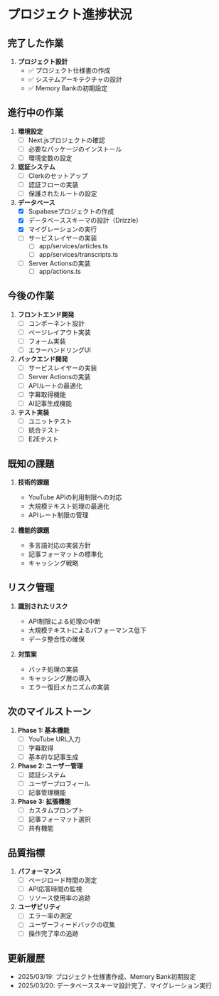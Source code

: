 # プロジェクト進捗状況

## 完了した作業
1. **プロジェクト設計**
   - ✅ プロジェクト仕様書の作成
   - ✅ システムアーキテクチャの設計
   - ✅ Memory Bankの初期設定

## 進行中の作業
1. **環境設定**
   - [ ] Next.jsプロジェクトの確認
   - [ ] 必要なパッケージのインストール
   - [ ] 環境変数の設定

2. **認証システム**
   - [ ] Clerkのセットアップ
   - [ ] 認証フローの実装
   - [ ] 保護されたルートの設定

3. **データベース**
   - [x] Supabaseプロジェクトの作成
   - [x] データベーススキーマの設計（Drizzle）
   - [x] マイグレーションの実行
   - [ ] サービスレイヤーの実装
     - [ ] app/services/articles.ts
     - [ ] app/services/transcripts.ts
   - [ ] Server Actionsの実装
     - [ ] app/actions.ts

## 今後の作業
1. **フロントエンド開発**
   - [ ] コンポーネント設計
   - [ ] ページレイアウト実装
   - [ ] フォーム実装
   - [ ] エラーハンドリングUI

2. **バックエンド開発**
   - [ ] サービスレイヤーの実装
   - [ ] Server Actionsの実装
   - [ ] APIルートの最適化
   - [ ] 字幕取得機能
   - [ ] AI記事生成機能

3. **テスト実装**
   - [ ] ユニットテスト
   - [ ] 統合テスト
   - [ ] E2Eテスト

## 既知の課題
1. **技術的課題**
   - YouTube APIの利用制限への対応
   - 大規模テキスト処理の最適化
   - APIレート制限の管理

2. **機能的課題**
   - 多言語対応の実装方針
   - 記事フォーマットの標準化
   - キャッシング戦略

## リスク管理
1. **識別されたリスク**
   - API制限による処理の中断
   - 大規模テキストによるパフォーマンス低下
   - データ整合性の確保

2. **対策案**
   - バッチ処理の実装
   - キャッシング層の導入
   - エラー復旧メカニズムの実装

## 次のマイルストーン
1. **Phase 1: 基本機能**
   - [ ] YouTube URL入力
   - [ ] 字幕取得
   - [ ] 基本的な記事生成

2. **Phase 2: ユーザー管理**
   - [ ] 認証システム
   - [ ] ユーザープロフィール
   - [ ] 記事管理機能

3. **Phase 3: 拡張機能**
   - [ ] カスタムプロンプト
   - [ ] 記事フォーマット選択
   - [ ] 共有機能

## 品質指標
1. **パフォーマンス**
   - [ ] ページロード時間の測定
   - [ ] API応答時間の監視
   - [ ] リソース使用率の追跡

2. **ユーザビリティ**
   - [ ] エラー率の測定
   - [ ] ユーザーフィードバックの収集
   - [ ] 操作完了率の追跡

## 更新履歴
- 2025/03/19: プロジェクト仕様書作成、Memory Bank初期設定
- 2025/03/20: データベーススキーマ設計完了、マイグレーション実行
